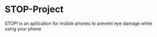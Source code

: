 # STOP-Project
STOP! is an apllication for mobile phones to prevent eye damage while using your phone
